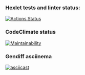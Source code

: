 ### Hexlet tests and linter status:
[![Actions Status](https://github.com/Timur-Latypov/python-project-50/workflows/hexlet-check/badge.svg)](https://github.com/Timur-Latypov/python-project-50/actions)

### CodeClimate status
[![Maintainability](https://api.codeclimate.com/v1/badges/e655f707b228a4c19106/maintainability)](https://codeclimate.com/github/Timur-Latypov/python-project-50/maintainability)

### Gendiff asciinema
[![asciicast](https://asciinema.org/a/jFCtTu2rG7aI7Zq1UpgJO1Bqu.svg)](https://asciinema.org/a/jFCtTu2rG7aI7Zq1UpgJO1Bqu)